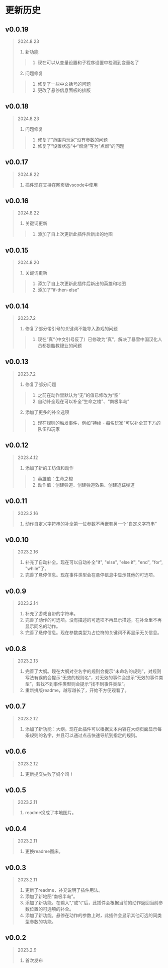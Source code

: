 # 更新历史

## v0.0.19
> 2024.8.23
>1. 新功能
>>1. 现在可以从变量设置和子程序设置中检测到变量名了
>2. 问题修复
>>1. 修复了一些中文括号的问题
>>2. 更改了悬停信息面板的排版

## v0.0.18
> 2024.8.23
>1. 问题修复
>>1. 修复了“范围内玩家”没有参数的问题
>>2. 修复了“设置状态”中“燃烧”写为“点燃”的问题

## v0.0.17
> 2024.8.22
>1. 插件现在支持在网页版vscode中使用

## v0.0.16
> 2024.8.22
>1. 关键词更新
>>1. 添加了自上次更新此插件后新出的地图

## v0.0.15
> 2024.8.20
>1. 关键词更新
>>1. 添加了自上次更新此插件后新出的英雄和地图
>>2. 添加了“if-then-else”

## v0.0.14
> 2023.7.2
>1. 修复了部分带引号的关键词不能导入游戏的问题
>>1. 现在”真“（中文引号反了）已修改为“真”，解决了暴雪中国汉化人员都是胎教肄业的问题

## v0.0.13
> 2023.7.2
>1. 修复了部分问题
>>1. 之前在动作里默认为“无”的值已修改为“空”
>>1. 自动补全现在可以补全“生命之梭”、“南极半岛”
>2. 添加了更多的补全选项
>>1. 现在规则的触发事件，例如“持续 - 每名玩家”可以补全其下方的队伍和玩家

## v0.0.12
> 2023.4.12
>1. 添加了新的工坊值和动作
>>1. 英雄值：生命之梭
>>1. 动作值：创建弹道、创建弹道效果、创建追踪弹道

## v0.0.11
> 2023.2.16
>1. 动作自定义字符串的补全第一位参数不再嵌套另一个“自定义字符串”

## v0.0.10
> 2023.2.16
>1. 补充了自动补全。现在可以自动补全"if", "else", "else if", "end", "for", "while"了。
>1. 完善了悬停信息。现在事件类型会在悬停信息中显示其他的可选项。

## v0.0.9
> 2023.2.14
>1. 补充了游戏自带的字符串。
>1. 完善了动作的可选项。没有描述的可选项不再显示描述，在补全里不再显示同名的动作。
>1. 完善了悬停信息。现在参数类型为占位符的关键词不再显示无关信息。

## v0.0.8
> 2023.2.13
>1. 完善了大纲。现在大纲对空名字的规则会提示“未命名的规则”，对规则写法有误的会提示“无效的规则名”，对无效的事件会提示“无效的事件类型”，若找不到事件类型则会提示“找不到事件类型”。
>1. 重新排版readme，越写越长了，开始不方便观看了。

## v0.0.7
> 2023.2.12
>1. 添加了新功能：大纲。现在此插件可以根据文本内容在大纲页面显示每条规则的名字，并且可以通过点击快速导航到指定的规则。

## v0.0.6
> 2023.2.12
>1. 更新提交失败了妈个鸡！

## v0.0.5
> 2023.2.11
>1. readme换成了本地图片。

## v0.0.4
> 2023.2.11
>1. 更换readme图床。

## v0.0.3
> 2023.2.11
>1. 更新了readme，补充说明了插件用法。
>2. 添加了新地图“南极半岛”。
>3. 添加了新功能。在输入“,”或“(”后，此插件会根据当前的动作返回当前参数位置的可选项的补全。
>3. 添加了新功能。悬停在动作的参数上时，此插件会显示其他可选的同类型参数的功能。

## v0.0.2
> 2023.2.9
>1. 首次发布